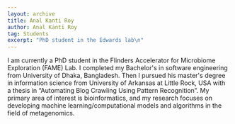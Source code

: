 ```yaml
---
layout: archive
title: Anal Kanti Roy
author: Anal Kanti Roy
tag: Students
excerpt: "PhD student in the Edwards lab\n"
---
```

I am currently a PhD student in the Flinders Accelerator for Microbiome Exploration (FAME) Lab. I completed my Bachelor's in software engineering from University of Dhaka, Bangladesh. Then I pursued his master's degree in information science from University of Arkansas at Little Rock, USA with a thesis in “Automating Blog Crawling Using Pattern Recognition”. My primary area of interest is bioinformatics, and my research focuses on developing machine learning/computational models and algorithms in the field of metagenomics.